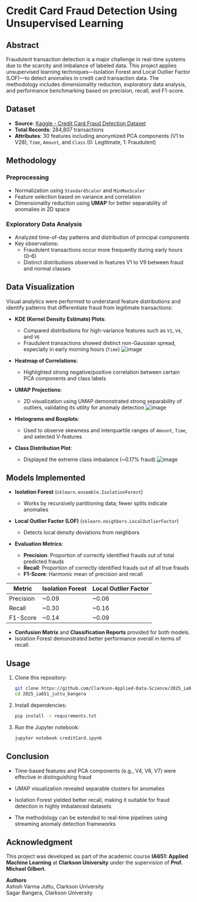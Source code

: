 # Credit Card Fraud Detection Using Unsupervised Learning

## Abstract
Fraudulent transaction detection is a major challenge in real-time systems due to the scarcity and imbalance of labeled data. This project applies unsupervised learning techniques—Isolation Forest and Local Outlier Factor (LOF)—to detect anomalies in credit card transaction data. The methodology includes dimensionality reduction, exploratory data analysis, and performance benchmarking based on precision, recall, and F1-score.


## Dataset

- **Source**: [Kaggle - Credit Card Fraud Detection Dataset](https://www.kaggle.com/mlg-ulb/creditcardfraud)
- **Total Records**: 284,807 transactions
- **Attributes**: 30 features including anonymized PCA components (V1 to V28), `Time`, `Amount`, and `Class` (0: Legitimate, 1: Fraudulent)

## Methodology

### Preprocessing
- Normalization using `StandardScaler` and `MinMaxScaler`
- Feature selection based on variance and correlation
- Dimensionality reduction using **UMAP** for better separability of anomalies in 2D space

### Exploratory Data Analysis
- Analyzed time-of-day patterns and distribution of principal components
- Key observations:
  - Fraudulent transactions occur more frequently during early hours (0–6)
  - Distinct distributions observed in features V1 to V9 between fraud and normal classes

## Data Visualization

Visual analytics were performed to understand feature distributions and identify patterns that differentiate fraud from legitimate transactions:

- **KDE (Kernel Density Estimate) Plots**:
  - Compared distributions for high-variance features such as `V1`, `V4`, and `V6`
  - Fraudulent transactions showed distinct non-Gaussian spread, especially in early morning hours (`Time`)
  ![image](https://github.com/user-attachments/assets/d6f23626-fe47-407a-801a-5e03c455b612)


- **Heatmap of Correlations**:
  - Highlighted strong negative/positive correlation between certain PCA components and class labels

- **UMAP Projections**:
  - 2D visualization using UMAP demonstrated strong separability of outliers, validating its utility for anomaly detection
  ![image](https://github.com/user-attachments/assets/84c62416-0710-4637-b38a-5301f52815b3)


- **Histograms and Boxplots**:
  - Used to observe skewness and interquartile ranges of `Amount`, `Time`, and selected V-features

- **Class Distribution Plot**:
  - Displayed the extreme class imbalance (~0.17% fraud)
  ![image](https://github.com/user-attachments/assets/ba80132e-6b14-49ae-b9f6-a5ccb98c0143)


## Models Implemented

- **Isolation Forest** (`sklearn.ensemble.IsolationForest`)
  - Works by recursively partitioning data; fewer splits indicate anomalies

- **Local Outlier Factor (LOF)** (`sklearn.neighbors.LocalOutlierFactor`)
  - Detects local density deviations from neighbors

- **Evaluation Metrics**:
  - **Precision**: Proportion of correctly identified frauds out of total predicted frauds
  - **Recall**: Proportion of correctly identified frauds out of all true frauds
  - **F1-Score**: Harmonic mean of precision and recall

| Metric        | Isolation Forest | Local Outlier Factor |
|---------------|------------------|-----------------------|
| Precision     | ~0.09            | ~0.06                 |
| Recall        | ~0.30            | ~0.16                 |
| F1-Score      | ~0.14            | ~0.09                 |

- **Confusion Matrix** and **Classification Reports** provided for both models.
- Isolation Forest demonstrated better performance overall in terms of recall.


## Usage

1. Clone this repository:
   ```bash
   git clone https://github.com/Clarkson-Applied-Data-Science/2025_ia651_juttu_bangera.git
   cd 2025_ia651_juttu_bangera
   ```

2. Install dependencies:
   ```bash
   pip install -r requirements.txt
   ```

3. Run the Jupyter notebook:
   ```bash
   jupyter notebook creditCard.ipynb
   ```


## Conclusion

- Time-based features and PCA components (e.g., V4, V6, V7) were effective in distinguishing fraud

- UMAP visualization revealed separable clusters for anomalies

- Isolation Forest yielded better recall, making it suitable for fraud detection in highly imbalanced datasets

- The methodology can be extended to real-time pipelines using streaming anomaly detection frameworks


## Acknowledgment

This project was developed as part of the academic course **IA651: Applied Machine Learning** at **Clarkson University** under the supervision of **Prof. Michael Gilbert**.

**Authors**  
Ashish Varma Juttu, Clarkson University  
Sagar Bangera, Clarkson University
